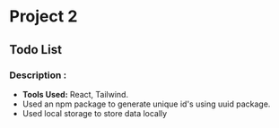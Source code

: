 # Project 2

## Todo List

### Description :

- **Tools Used:** React, Tailwind.
- Used an npm package to generate unique id's using uuid package.
- Used local storage to store data locally
